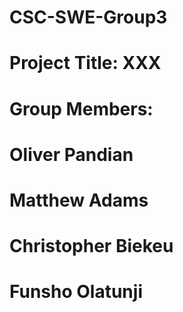 # CSC-SWE-Group3

# Project Title: XXX

# Group Members:
# Oliver Pandian
# Matthew Adams
# Christopher Biekeu
# Funsho Olatunji
